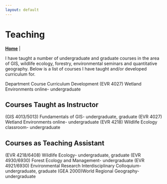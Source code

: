 ```yaml
---
layout: default
---
```

# Teaching
**[Home](./index.md)** |

I have taught a number of undergraduate  and graduate courses in the area of GIS, wildlife ecology, forestry, environmental seminars and quantitative geography. Below is a list of courses I have taught and/or developed curriculum for.

Department Course Curriculum Development
(EVR 4027) Wetland Environments online- undergraduate

## Courses Taught as Instructor

(GIS 4013/5013) Fundamentals of GIS- undergraduate, graduate
(EVR 4027) Wetland Environments online- undergraduate
(EVR 4218) Wildlife Ecology classroom- undergraduate

## Courses as Teaching Assistant
(EVR 4218/6408) Wildlife Ecology- undergraduate, graduate
(EVR 4930/6930) Forest Ecology and Management- undergraduate
(EVR 4921/6930) Environmental Research Interdisciplinary Colloquium- undergraduate, graduate
(GEA 2000)World Regional Geography- undergraduate
